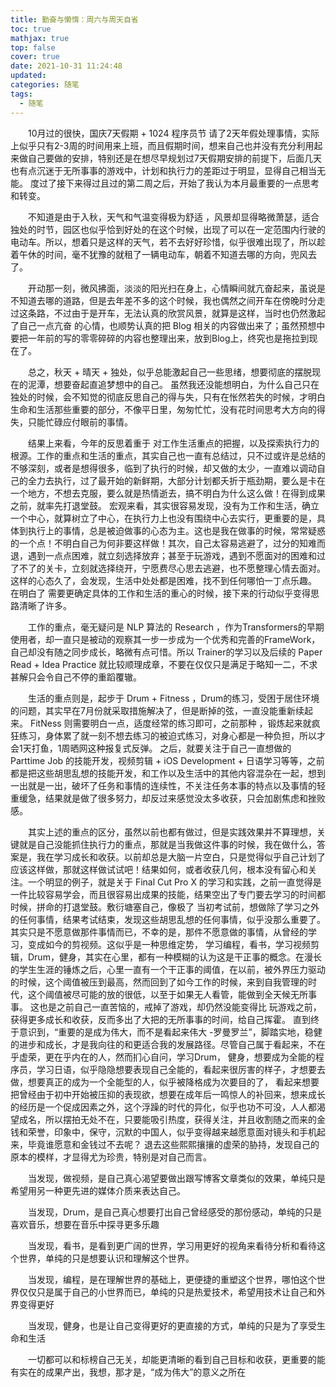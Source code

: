 ```yaml
---
title: 勤奋与懒惰：周六与周天自省
toc: true
mathjax: true
top: false
cover: true
date: 2021-10-31 11:24:48
updated:
categories: 随笔
tags:
  - 随笔
---
```


　　10月过的很快，国庆7天假期 + 1024 程序员节 请了2天年假处理事情，实际上似乎只有2-3周的时间用来上班，而且假期时间，想来自己也并没有充分利用起来做自己要做的安排，特别还是在想尽早规划过7天假期安排的前提下，后面几天也有点沉迷于无所事事的游戏中，计划和执行力的差距过于明显，显得自己相当无能。 度过了接下来得过且过的第二周之后，开始了我认为本月最重要的一点思考和转变。



　　不知道是由于入秋，天气和气温变得极为舒适 ，风景却显得略微萧瑟，适合独处的时节，园区也似乎恰到好处的在这个时候，出现了可以在一定范围内行驶的电动车。所以，想着只是这样的天气，若不去好好珍惜，似乎很难出现了，所以趁着午休的时间，毫不犹豫的就租了一辆电动车，朝着不知道去哪的方向，兜风去了。 



　　开动那一刻，微风拂面，淡淡的阳光扫在身上，心情瞬间就亢奋起来，虽说是不知道去哪的道路，但是去年差不多的这个时候，我也偶然之间开车在傍晚时分走过这条路，不过由于是开车，无法认真的欣赏风景，就算是这样，当时也仍然激起了自己一点亢奋 的心情，也顺势认真的把 Blog 相关的内容做出来了；虽然预想中要把一年前的写的零零碎碎的内容也整理出来，放到Blog上，终究也是拖拉到现在了。



　　总之，秋天 + 晴天 + 独处，似乎总能激起自己一些思绪，想要彻底的摆脱现在的泥潭，想要奋起直追梦想中的自己。 虽然我还没能想明白，为什么自己只在独处的时候，会不知觉的彻底反思自己的得与失，只有在怅然若失的时候，才明白生命和生活那些重要的部分，不像平日里，匆匆忙忙，没有花时间思考大方向的得失，只能忙碌应付眼前的事情。



　　结果上来看，今年的反思着重于 对工作生活重点的把握，以及探索执行力的根源。工作的重点和生活的重点，其实自己也一直有总结过，只不过或许是总结的不够深刻，或者是想得很多，临到了执行的时候，却又做的太少，一直难以调动自己的全力去执行，过了最开始的新鲜期，大部分计划都夭折于瓶劲期，要么是卡在一个地方，不想去克服，要么就是热情逝去，搞不明白为什么这么做！在得到成果之前，就率先打退堂鼓。 宏观来看，其实很容易发现，没有为工作和生活，确立一个中心，就算树立了中心，在执行力上也没有围绕中心去实行，更重要的是，具体到执行上的事情，总是被迫做事的心态为主。这也是我在做事的时候，常常疑惑的一个点！不明白自己为何非要这样做！其次，自己太容易逃避了，过分的知难而退，遇到一点点困难，就立刻选择放弃；甚至于玩游戏，遇到不愿面对的困难和过了不了的关卡，立刻就选择绕开，宁愿费尽心思去逃避，也不愿整理心情去面对。 这样的心态久了，会发现，生活中处处都是困难，找不到任何哪怕一丁点乐趣。 在明白了 需要更确定具体的工作和生活的重心的时候，接下来的行动似乎变得思路清晰了许多。



　　工作的重点，毫无疑问是 NLP 算法的 Research ，作为Transformers的早期使用者，却一直只是被动的观察其一步一步成为一个优秀和完善的FrameWork， 自己却没有随之同步成长，略微有点可惜。所以 Trainer的学习以及后续的 Paper Read + Idea Practice 就比较顺理成章，不要在仅仅只是满足于略知一二，不求甚解只会令自己不停的重蹈覆辙。

　　生活的重点则是，起步于 Drum + Fitness ，Drum的练习，受困于居住环境的问题，其实早在7月份就采取措施解决了，但是断掉的弦，一直没能重新续起来。 FitNess 则需要明白一点，适度经常的练习即可，之前那种 ，锻炼起来就疯狂练习，身体累了就一刻不想去练习的被迫式练习，对身心都是一种负担，所以才会1天打鱼，1周晒网这种报复式反弹。 之后，就要关注于自己一直想做的Parttime Job 的技能开发，视频剪辑 + iOS Development + 日语学习等等，之前都是把这些胡思乱想的技能开发，和工作以及生活中的其他内容混杂在一起，想到一出就是一出，破坏了任务和事情的连续性，不关注任务本事的特点以及事情的轻重缓急，结果就是做了很多努力，却反过来感觉没太多收获，只会加剧焦虑和挫败感。



　　其实上述的重点的区分，虽然以前也都有做过，但是实践效果并不算理想，关键就是自己没能抓住执行力的重点，那就是当我做这件事的时候，我在做什么，答案是，我在学习成长和收获。以前却总是大脑一片空白，只是觉得似乎自己计划了应该这样做，那就这样做试试吧！结果如何，或者收获几何，根本没有留心和关注。一个明显的例子，就是关于 Final Cut Pro X 的学习和实践，之前一直觉得是一件比较容易学会，而且很容易出成果的技能，结果空出了专门要去学习的时间都时候，拼命的打退堂鼓。敷衍塘塞自己，像极了 当初考试前，想做除了学习之外的任何事情，结果考试结束，发现这些胡思乱想的任何事情，似乎没那么重要了。 其实只是不愿意做那件事情而已，不幸的是，那件不愿意做的事情，从曾经的学习，变成如今的剪视频。这似乎是一种思维定势， 学习编程，看书，学习视频剪辑，Drum，健身，其实在心里，都有一种模糊的认为这是干正事的概念。在漫长的学生生涯的锤炼之后，心里一直有一个干正事的阈值，在以前，被外界压力驱动的时候，这个阈值被压到最高，然而回到了如今工作的时候，来到自我管理的时代，这个阈值被尽可能的放的很低，以至于如果无人看管，能做到全天候无所事事。 这也是之前自己一直苦恼的，戒掉了游戏，却仍然没能变得比 玩游戏之前，获得更多成长和收获，反而多出了大把的无所事事的时间，给自己挥霍。 直到终于意识到，“重要的是成为伟大，而不是看起来伟大 -罗曼罗兰”，脚踏实地，稳健的进步和成长，才是我向往的和更适合我的发展路径。尽管自己属于看起来，不在乎虚荣，更在乎内在的人，然而扪心自问，学习Drum， 健身，想要成为全能的程序员，学习日语，似乎隐隐想要表现自己全能的，看起来很厉害的样子，才想要去做，想要真正的成为一个全能型的人，似乎被降格成为次要目的了， 看起来想要把曾经由于初中开始被压抑的表现欲，想要在成年后一鸣惊人的补回来，想来成长的经历是一个促成因素之外，这个浮躁的时代的异化，似乎也功不可没，人人都渴望成名，所以摆拍无处不在，只要能吸引热度，获得关注，并且收割随之而来的金钱和荣誉，印象中，保守，沉默的中国人，似乎变得越来越愿意面对镜头和手机起来，毕竟谁愿意和金钱过不去呢？ 退去这些熙熙攘攘的虚荣的胁持，发现自己的原本的模样，才显得尤为珍贵，特别是对自己而言。



　　当发现，做视频，是自己真心渴望要做出跟写博客文章类似的效果，单纯只是希望用另一种更先进的媒体介质来表达自己。

　　当发现，Drum，是自己真心想要打出自己曾经感受的那份感动，单纯的只是喜欢音乐，想要在音乐中探寻更多乐趣

　　当发现，看书，是看到更广阔的世界，学习用更好的视角来看待分析和看待这个世界，单纯的只是想要认识和理解这个世界。

　　当发现，编程，是在理解世界的基础上，更便捷的重塑这个世界，哪怕这个世界仅仅只是属于自己的小世界而已，单纯的只是热爱技术，希望用技术让自己和外界变得更好

　　当发现，健身，也是让自己变得更好的更直接的方式，单纯的只是为了享受生命和生活



　　一切都可以和标榜自己无关，却能更清晰的看到自己目标和收获，更重要的能有实在的成果产出，我想，那才是，“成为伟大”的意义之所在

